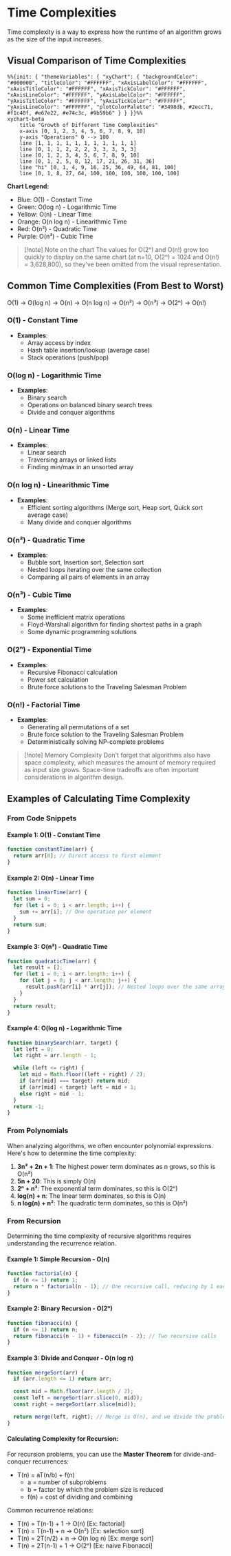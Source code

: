 # Time Complexities

Time complexity is a way to express how the runtime of an algorithm grows as the size of the input increases.

## Visual Comparison of Time Complexities

```mermaid
%%{init: { "themeVariables": { "xyChart": { "backgroundColor": "#000000", "titleColor": "#FFFFFF", "xAxisLabelColor": "#FFFFFF", "xAxisTitleColor": "#FFFFFF", "xAxisTickColor": "#FFFFFF", "xAxisLineColor": "#FFFFFF", "yAxisLabelColor": "#FFFFFF", "yAxisTitleColor": "#FFFFFF", "yAxisTickColor": "#FFFFFF", "yAxisLineColor": "#FFFFFF", "plotColorPalette": "#3498db, #2ecc71, #f1c40f, #e67e22, #e74c3c, #9b59b6" } } }}%%
xychart-beta
    title "Growth of Different Time Complexities"
    x-axis [0, 1, 2, 3, 4, 5, 6, 7, 8, 9, 10]
    y-axis "Operations" 0 --> 100
    line [1, 1, 1, 1, 1, 1, 1, 1, 1, 1, 1]
    line [0, 1, 1, 2, 2, 2, 3, 3, 3, 3, 3]
    line [0, 1, 2, 3, 4, 5, 6, 7, 8, 9, 10]
    line [0, 1, 2, 5, 8, 12, 17, 21, 26, 31, 36]
    line "hi" [0, 1, 4, 9, 16, 25, 36, 49, 64, 81, 100]
    line [0, 1, 8, 27, 64, 100, 100, 100, 100, 100, 100]
```

**Chart Legend:**

- Blue: O(1) - Constant Time
- Green: O(log n) - Logarithmic Time
- Yellow: O(n) - Linear Time
- Orange: O(n log n) - Linearithmic Time
- Red: O(n²) - Quadratic Time
- Purple: O(n³) - Cubic Time

> [!note] Note on the chart
> The values for O(2ⁿ) and O(n!) grow too quickly to display on the same chart (at n=10, O(2ⁿ) = 1024 and O(n!) = 3,628,800), so they've been omitted from the visual representation.

## Common Time Complexities (From Best to Worst)

O(1) -> O(log n) -> O(n) -> O(n log n) -> O(n²) -> O(n³) -> O(2ⁿ) -> O(n!)

### O(1) - Constant Time

- **Examples**:
  - Array access by index
  - Hash table insertion/lookup (average case)
  - Stack operations (push/pop)

### O(log n) - Logarithmic Time

- **Examples**:
  - Binary search
  - Operations on balanced binary search trees
  - Divide and conquer algorithms

### O(n) - Linear Time

- **Examples**:
  - Linear search
  - Traversing arrays or linked lists
  - Finding min/max in an unsorted array

### O(n log n) - Linearithmic Time

- **Examples**:
  - Efficient sorting algorithms (Merge sort, Heap sort, Quick sort average case)
  - Many divide and conquer algorithms

### O(n²) - Quadratic Time

- **Examples**:
  - Bubble sort, Insertion sort, Selection sort
  - Nested loops iterating over the same collection
  - Comparing all pairs of elements in an array

### O(n³) - Cubic Time

- **Examples**:
  - Some inefficient matrix operations
  - Floyd-Warshall algorithm for finding shortest paths in a graph
  - Some dynamic programming solutions

### O(2ⁿ) - Exponential Time

- **Examples**:
  - Recursive Fibonacci calculation
  - Power set calculation
  - Brute force solutions to the Traveling Salesman Problem

### O(n!) - Factorial Time

- **Examples**:
  - Generating all permutations of a set
  - Brute force solution to the Traveling Salesman Problem
  - Deterministically solving NP-complete problems

> [!note] Memory Complexity
> Don't forget that algorithms also have space complexity, which measures the amount of memory required as input size grows. Space-time tradeoffs are often important considerations in algorithm design.

## Examples of Calculating Time Complexity

### From Code Snippets

#### Example 1: O(1) - Constant Time

```javascript
function constantTime(arr) {
  return arr[0]; // Direct access to first element
}
```

#### Example 2: O(n) - Linear Time

```javascript
function linearTime(arr) {
  let sum = 0;
  for (let i = 0; i < arr.length; i++) {
    sum += arr[i]; // One operation per element
  }
  return sum;
}
```

#### Example 3: O(n²) - Quadratic Time

```javascript
function quadraticTime(arr) {
  let result = [];
  for (let i = 0; i < arr.length; i++) {
    for (let j = 0; j < arr.length; j++) {
      result.push(arr[i] * arr[j]); // Nested loops over the same array
    }
  }
  return result;
}
```

#### Example 4: O(log n) - Logarithmic Time

```javascript
function binarySearch(arr, target) {
  let left = 0;
  let right = arr.length - 1;

  while (left <= right) {
    let mid = Math.floor((left + right) / 2);
    if (arr[mid] === target) return mid;
    if (arr[mid] < target) left = mid + 1;
    else right = mid - 1;
  }
  return -1;
}
```

### From Polynomials

When analyzing algorithms, we often encounter polynomial expressions. Here's how to determine the time complexity:

1. **3n² + 2n + 1**: The highest power term dominates as n grows, so this is O(n²)
2. **5n + 20**: This is simply O(n)
3. **2ⁿ + n²**: The exponential term dominates, so this is O(2ⁿ)
4. **log(n) + n**: The linear term dominates, so this is O(n)
5. **n log(n) + n²**: The quadratic term dominates, so this is O(n²)

### From Recursion

Determining the time complexity of recursive algorithms requires understanding the recurrence relation.

#### Example 1: Simple Recursion - O(n)

```javascript
function factorial(n) {
  if (n <= 1) return 1;
  return n * factorial(n - 1); // One recursive call, reducing by 1 each time
}
```

#### Example 2: Binary Recursion - O(2ⁿ)

```javascript
function fibonacci(n) {
  if (n <= 1) return n;
  return fibonacci(n - 1) + fibonacci(n - 2); // Two recursive calls
}
```

#### Example 3: Divide and Conquer - O(n log n)

```javascript
function mergeSort(arr) {
  if (arr.length <= 1) return arr;

  const mid = Math.floor(arr.length / 2);
  const left = mergeSort(arr.slice(0, mid));
  const right = mergeSort(arr.slice(mid));

  return merge(left, right); // Merge is O(n), and we divide the problem in half each time
}
```

#### Calculating Complexity for Recursion:

For recursion problems, you can use the **Master Theorem** for divide-and-conquer recurrences:

- T(n) = aT(n/b) + f(n)
  - a = number of subproblems
  - b = factor by which the problem size is reduced
  - f(n) = cost of dividing and combining

Common recurrence relations:

- T(n) = T(n-1) + 1 → O(n) [Ex: factorial]
- T(n) = T(n-1) + n → O(n²) [Ex: selection sort]
- T(n) = 2T(n/2) + n → O(n log n) [Ex: merge sort]
- T(n) = 2T(n-1) + 1 → O(2ⁿ) [Ex: naive Fibonacci]
